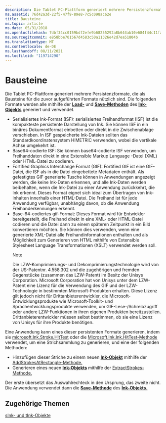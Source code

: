 ```yaml
---
description: Die Tablet PC-Plattform generiert mehrere Persistenzformate, die als Bausteine für die zuvor aufgeführten Formate nützlich sind. Die folgenden Formate werden alle mithilfe der Load- und Save-Methoden des Ink-Objekts generiert und verwendet.
ms.assetid: 76d42a3d-22f5-47f9-89e8-7c5c098ac62e
title: Bausteine
ms.topic: article
ms.date: 05/31/2018
ms.openlocfilehash: 7dbf34cc0159bdf2efe9b68255292a8b644ab10e684f44c11fa60d484bd45516
ms.sourcegitcommit: e858bbe701567d4583c50a11326e42d7ea51804b
ms.translationtype: MT
ms.contentlocale: de-DE
ms.lasthandoff: 08/11/2021
ms.locfileid: "119714290"
---
```

# <a name="building-blocks"></a>Bausteine

Die Tablet PC-Plattform generiert mehrere Persistenzformate, die als Bausteine für die zuvor aufgeführten Formate nützlich sind. Die folgenden Formate werden alle mithilfe der [**Load-**](/previous-versions/ms569609(v=vs.100)) und [**Save-Methoden**](/previous-versions/dotnet/netframework-3.5/ms571335(v=vs.90)) des [**Ink-Objekts**](/previous-versions/ms583670(v=vs.100)) generiert und verwendet.

-   Serialisiertes Ink-Format (ISF): serialisiertes Freihandformat (ISF) ist die kompakteste persistente Darstellung von Ink. Sie können ISF in ein binäres Dokumentformat einbetten oder direkt in die Zwischenablage verschieben. In ISF gespeicherte Ink-Dateien sollten das Standardkoordinatensystem HIMETRIC verwenden, wobei die vertikale Achse umgekehrt ist.
-   Base64-codierte ISF: Sie können base64-codierte ISF verwenden, um Freihanddaten direkt in eine Extensible Markup Language -Datei (XML) oder HTML-Datei zu codieren.
-   Fortified Graphics Interchange Format (GIF): Fortified GIF ist eine GIF-Datei, die ISF als in die Datei eingebettete Metadaten enthält. Als gefestigtes GIF generierte Tusche können in Anwendungen angezeigt werden, die keine Ink-Daten erkennen, und alle Ink-Daten werden beibehalten, wenn die Ink-Datei zu einer Anwendung zurückkehrt, die Ink erkennt. Dieses Format eignet sich ideal zum Übertragen von Ink-Inhalten innerhalb einer HTML-Datei. Die Freihand ist für jede Anwendung verfügbar, unabhängig davon, ob die Anwendung Freihanderkennungen erkennt.
-   Base-64-codiertes gif-Format: Dieses Format wird für Entwickler bereitgestellt, die Freihand direkt in eine XML- oder HTML-Datei codieren und die Datei dann zu einem späteren Zeitpunkt in ein Bild konvertieren möchten. Sie können dies verwenden, wenn eine generierte XML-Datei alle Freihandinformationen enthalten und als Möglichkeit zum Generieren von HTML mithilfe von Extensible Stylesheet Language Transformationen (XSLT) verwendet werden soll.
    > [!Note]  
    > Die LZW-Komprimierungs- und Dekomprimierungstechnologie wird von der US-Patentnr. 4.558.302 und die zugehörigen und fremden Gegenstücke (zusammen das LZW-Patent) im Besitz der Unisys Corporation. Microsoft Corporation hat von Unisys unter dem LZW-Patent eine Lizenz für die Verwendung des GIF und der LZW-Technologie in bestimmten Microsoft-Produkten erhalten. Diese Lizenz gilt jedoch nicht für Drittanbieterentwickler, die Microsoft-Entwicklungsprodukte wie Microsoft-Toolkit- und Sprachentwicklungsprodukte verwenden, um GIF-Lese-/Schreibzugriff oder andere LZW-Funktionen in ihren eigenen Produkten bereitzustellen. Drittanbieterentwickler müssen selbst bestimmen, ob sie eine Lizenz von Unisys für ihre Produkte benötigen.

     

Eine Anwendung kann eines dieser persistenten Formate generieren, indem sie [microsoft.Ink.Stroke.HitTest](/previous-versions/ms828460(v=msdn.10)) oder die [Microsoft.Ink.Ink.HitTest-Methode](/previous-versions/dotnet/netframework-3.5/ms571330(v=vs.90)) verwendet, um eine Strichsammlung zu generieren, und eine der folgenden Methoden:

-   Hinzufügen dieser Striche zu einem neuen [**Ink-Objekt**](/previous-versions/ms583670(v=vs.100)) mithilfe der [AddStrokesAtRectangle-Methode.](/previous-versions/ms569548(v=vs.100))
-   Generieren eines neuen [**Ink-Objekts**](/previous-versions/ms583670(v=vs.100)) mithilfe der [ExtractStrokes-Methode.](/previous-versions/dotnet/netframework-3.5/ms571326(v=vs.90))

Der erste übersetzt das Auswahlrechteck in den Ursprung, das zweite nicht. Die Anwendung verwendet dann die [**Save-Methode**](/previous-versions/dotnet/netframework-3.5/ms571335(v=vs.90)) des [**Ink-Objekts.**](/previous-versions/ms583670(v=vs.100))

## <a name="related-topics"></a>Zugehörige Themen

<dl> <dt>

[sInk- und tInk-Objekte](sink-and-tink-objects.md)
</dt> </dl>

 

 
